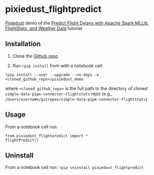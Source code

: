 # pixiedust_flightpredict

[Pixiedust](https://github.com/ibm-cds-labs/pixiedust) demo of the [Predict Flight Delays with Apache Spark MLLib, FlightStats, and Weather Data](https://developer.ibm.com/clouddataservices/2016/08/04/predict-flight-delays-with-apache-spark-mllib-flightstats-and-weather-data/) tutorial.  


## Installation

1. Clone the [Github repo](https://github.com/ibm-cds-labs/simple-data-pipe-connector-flightstats)

2. Run `!pip install` from with a notebook cell:
  
  ```
  !pip install --user --upgrade --no-deps -e <cloned_github_repo>/pixiedust_demo
  ```
  
  where `<cloned_github_repo>` is the full path to the directory of cloned `simple-data-pipe-connector-flightstats` repo (e.g., `/Users/username/gitrepos/simple-data-pipe-connector-flightstats`)  


## Usage

From a notebook cell run:

```
from pixiedust_flightpredict import *
flightPredict()
```

## Uninstall

From a notebook cell run: `!pip uninstall pixiedust_flightpredict `